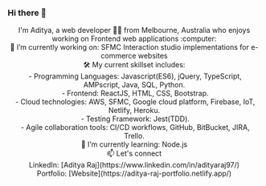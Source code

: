 ### Hi there 👋

<!--
**adiraj297/adiraj297** is a ✨ _special_ ✨ repository because its `README.md` (this file) appears on your GitHub profile.

Here are some ideas to get you started:

- 🔭 I’m currently working on ...
- 🌱 I’m currently learning ...
- 👯 I’m looking to collaborate on ...
- 🤔 I’m looking for help with ...
- 💬 Ask me about ...
- 📫 How to reach me: ...
- 😄 Pronouns: ...
- ⚡ Fun fact: ...
-->

<p align="center">
I'm Aditya, a web developer 👨‍💻 from Melbourne, Australia who enjoys working on Frontend web applications :computer:
 <br/>
🔭 I’m currently working on: SFMC Interaction studio implementations for e-commerce websites <br/>
🛠 My current skillset includes:  <br/>
&nbsp;- Programming Languages: Javascript(ES6), jQuery, TypeScript, AMPscript, Java, SQL, Python. <br/>
&nbsp;- Frontend: ReactJS, HTML, CSS, Bootstrap. <br/>
&nbsp;- Cloud technologies: AWS, SFMC, Google cloud platform, Firebase, IoT, Netlify, Heroku. <br/>
&nbsp;- Testing Framework: Jest(TDD). <br/>
&nbsp;- Agile collaboration tools: CI/CD workflows, GitHub, BitBucket, JIRA, Trello. <br/>
🌱 I’m currently learning: Node.js <br/>
📫 Let's connect <br/>
LinkedIn: [Aditya Raj](https://www.linkedin.com/in/adityaraj97/) <br/>
Portfolio: [Website](https://aditya-raj-portfolio.netlify.app/)
</p>

